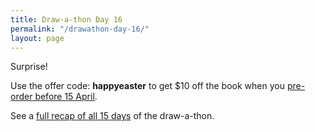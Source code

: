 ```yaml
---
title: Draw-a-thon Day 16
permalink: "/drawathon-day-16/"
layout: page
---
```


Surprise!

<script async class="speakerdeck-embed" data-id="3e45909f477a4cfe9dd7ef93f7141827" data-ratio="1.77777777777778" src="//speakerdeck.com/assets/embed.js"></script>

Use the offer code: **happyeaster** to get $10 off the book when you [pre-order before 15 April](http://everybodydrawnow.com).

See a [full recap of all 15 days](/twitter-drawathon#drawing-of-the-day) of the draw-a-thon.
